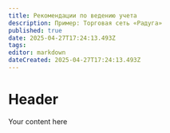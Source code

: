 ```yaml
---
title: Рекомендации по ведению учета
description: Пример: Торговая сеть «Радуга»
published: true
date: 2025-04-27T17:24:13.493Z
tags: 
editor: markdown
dateCreated: 2025-04-27T17:24:13.493Z
---
```


# Header
Your content here